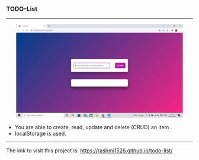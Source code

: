 ### TODO-List

***

<p align="center">
 <img src="https://github.com/Rashmi1526/todo-list/blob/main/assets/todo-list-view.jpg" alt="TODO-LIST" width="450" height"550">
 </p>



   * You are able to create, read, update and delete (CRUD) an item . 
   * localStorage is used.<br />

***


 
 The link to visit this project is: https://rashmi1526.github.io/todo-list/
 
     


